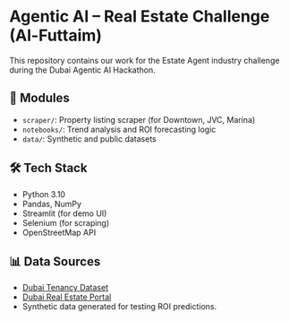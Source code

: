 # Agentic AI – Real Estate Challenge (Al-Futtaim)

This repository contains our work for the Estate Agent industry challenge during the Dubai Agentic AI Hackathon.

## 🧠 Modules
- `scraper/`: Property listing scraper (for Downtown, JVC, Marina)
- `notebooks/`: Trend analysis and ROI forecasting logic
- `data/`: Synthetic and public datasets

## 🛠️ Tech Stack
- Python 3.10
- Pandas, NumPy
- Streamlit (for demo UI)
- Selenium (for scraping)
- OpenStreetMap API

## 📊 Data Sources
- [Dubai Tenancy Dataset](https://www.dubaipulse.gov.ae/data/dld-registration/dld_rent_contracts-open)
- [Dubai Real Estate Portal](https://dubailand.gov.ae/en/open-data/real-estate-data)
- Synthetic data generated for testing ROI predictions.
